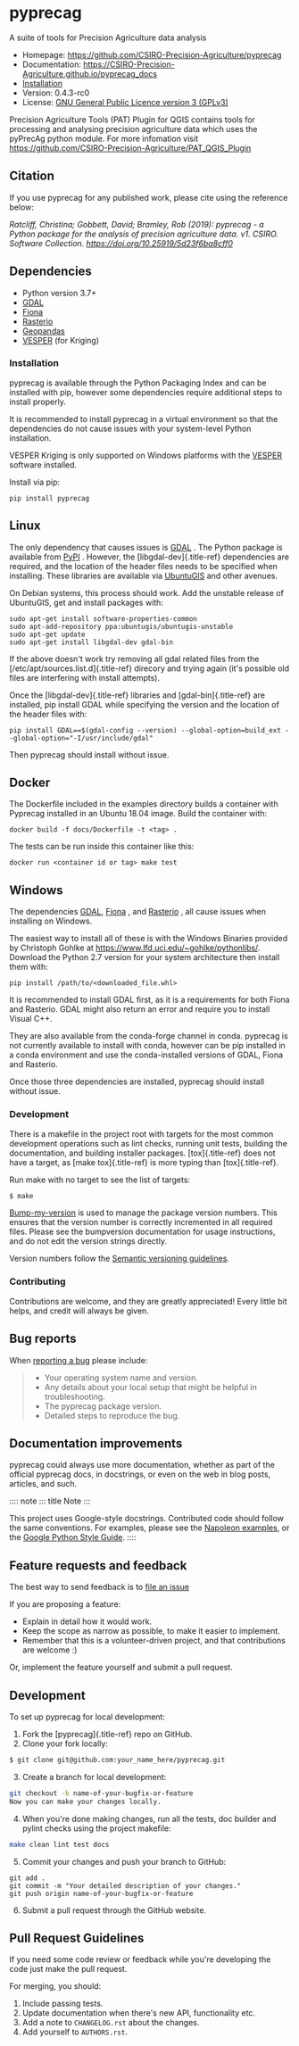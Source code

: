 # pyprecag

A suite of tools for Precision Agriculture data analysis

-   Homepage: <https://github.com/CSIRO-Precision-Agriculture/pyprecag>
-   Documentation:
    <https://CSIRO-Precision-Agriculture.github.io/pyprecag_docs>
-   [Installation](https://csiro-precision-agriculture.github.io/pyprecag_docs/installation.html#installation)
-   Version: 0.4.3-rc0
-   License: [GNU General Public Licence version 3
    (GPLv3)](https://github.com/CSIRO-Precision-Agriculture/pyprecag/blob/master/LICENSE)

Precision Agriculture Tools (PAT) Plugin for QGIS contains tools for
processing and analysing precision agriculture data which uses the
pyPrecAg python module. For more infomation visit
<https://github.com/CSIRO-Precision-Agriculture/PAT_QGIS_Plugin>

## Citation

If you use pyprecag for any published work, please cite using the
reference below:

*Ratcliff, Christina; Gobbett, David; Bramley, Rob (2019): pyprecag - a
Python package for the analysis of precision agriculture data. v1.
CSIRO. Software Collection. https://doi.org/10.25919/5d23f6ba8cff0*

## Dependencies

-   Python version 3.7+
-   [GDAL](https://www.gdal.org/)
-   [Fiona](https://fiona.readthedocs.io/en/stable/)
-   [Rasterio](https://rasterio.readthedocs.io/en/stable/)
-   [Geopandas](https://geopandas.org/en/stable/)
-   [VESPER](https://precision-agriculture.sydney.edu.au/resources/software/)
    (for Kriging)

### Installation

pyprecag is available through the Python Packaging Index and can be
installed with pip, however some dependencies require additional steps
to install properly.

It is recommended to install pyprecag in a virtual environment so that
the dependencies do not cause issues with your system-level Python
installation.

VESPER Kriging is only supported on Windows platforms with the
[VESPER](https://sydney.edu.au/agriculture/pal/software/vesper.shtml)
software installed.

Install via pip:

``` console
pip install pyprecag
```

## Linux

The only dependency that causes issues is [GDAL](https://www.gdal.org/)
. The Python package is available from
[PyPI](https://pypi.org/project/GDAL/) . However, the
[libgdal-dev]{.title-ref} dependencies are required, and the location of
the header files needs to be specified when installing. These libraries
are available via [UbuntuGIS](https://wiki.ubuntu.com/UbuntuGIS) and
other avenues.

On Debian systems, this process should work. Add the unstable release of
UbuntuGIS, get and install packages with:

``` console
sudo apt-get install software-properties-common
sudo apt-add-repository ppa:ubuntugis/ubuntugis-unstable
sudo apt-get update
sudo apt-get install libgdal-dev gdal-bin
```

If the above doesn\'t work try removing all gdal related files from the
[/etc/apt/sources.list.d]{.title-ref} direcory and trying again (it\'s
possible old files are interfering with install attempts).

Once the [libgdal-dev]{.title-ref} libraries and [gdal-bin]{.title-ref}
are installed, pip install GDAL while specifying the version and the
location of the header files with:

``` console
pip install GDAL==$(gdal-config --version) --global-option=build_ext --global-option="-I/usr/include/gdal"
```

Then pyprecag should install without issue.

## Docker

The Dockerfile included in the examples directory builds a container
with Pyprecag installed in an Ubuntu 18.04 image. Build the container
with:

``` console
docker build -f docs/Dockerfile -t <tag> .
```

The tests can be run inside this container like this:

``` console
docker run <container id or tag> make test
```

## Windows

The dependencies [GDAL](https://www.gdal.org/),
[Fiona](https://github.com/Toblerity/Fiona) , and
[Rasterio](https://github.com/mapbox/rasterio) , all cause issues when
installing on Windows.

The easiest way to install all of these is with the Windows Binaries
provided by Christoph Gohlke at
<https://www.lfd.uci.edu/~gohlke/pythonlibs/>. Download the Python 2.7
version for your system architecture then install them with:

``` console
pip install /path/to/<downloaded_file.whl>
```

It is recommended to install GDAL first, as it is a requirements for
both Fiona and Rasterio. GDAL might also return an error and require you
to install Visual C++.

They are also available from the conda-forge channel in conda. pyprecag
is not currently available to install with conda, however can be pip
installed in a conda environment and use the conda-installed versions of
GDAL, Fiona and Rasterio.

Once those three dependencies are installed, pyprecag should install
without issue.

### Development

There is a makefile in the project root with targets for the most common
development operations such as lint checks, running unit tests, building
the documentation, and building installer packages. [tox]{.title-ref}
does not have a target, as [make tox]{.title-ref} is more typing than
[tox]{.title-ref}.

Run make with no target to see the list of targets:

``` bash
$ make
```

[Bump-my-version](https://callowayproject.github.io/bump-my-version/) is
used to manage the package version numbers. This ensures that the
version number is correctly incremented in all required files. Please
see the bumpversion documentation for usage instructions, and do not
edit the version strings directly.

Version numbers follow the [Semantic versioning guidelines](semver.org).

### Contributing

Contributions are welcome, and they are greatly appreciated! Every
little bit helps, and credit will always be given.

## Bug reports

When [reporting a
bug](https://github.com/CSIRO-Precision-Agriculture/pyprecag/issues)
please include:

> -   Your operating system name and version.
> -   Any details about your local setup that might be helpful in
>     troubleshooting.
> -   The pyprecag package version.
> -   Detailed steps to reproduce the bug.

## Documentation improvements

pyprecag could always use more documentation, whether as part of the
official pyprecag docs, in docstrings, or even on the web in blog posts,
articles, and such.

:::: note
::: title
Note
:::

This project uses Google-style docstrings. Contributed code should
follow the same conventions. For examples, please see the [Napoleon
examples](http://sphinxcontrib-napoleon.readthedocs.org/en/latest/example_google.html),
or the [Google Python Style
Guide](https://github.com/google/styleguide/blob/gh-pages/pyguide.md).
::::

## Feature requests and feedback

The best way to send feedback is to [file an
issue](https://github.com/CSIRO-Precision-Agriculture/pyprecag/issues)

If you are proposing a feature:

-   Explain in detail how it would work.
-   Keep the scope as narrow as possible, to make it easier to
    implement.
-   Remember that this is a volunteer-driven project, and that
    contributions are welcome :)

Or, implement the feature yourself and submit a pull request.

## Development

To set up pyprecag for local development:

1.  Fork the [pyprecag]{.title-ref} repo on GitHub.
2.  Clone your fork locally:

``` bash
$ git clone git@github.com:your_name_here/pyprecag.git
```

3.  Create a branch for local development:

``` bash
git checkout -b name-of-your-bugfix-or-feature
Now you can make your changes locally.
```

4.  When you\'re done making changes, run all the tests, doc builder and
    pylint checks using the project makefile:

``` bash
make clean lint test docs
```

5.  Commit your changes and push your branch to GitHub:

``` console
git add .
git commit -m "Your detailed description of your changes."
git push origin name-of-your-bugfix-or-feature
```

6.  Submit a pull request through the GitHub website.

## Pull Request Guidelines

If you need some code review or feedback while you\'re developing the
code just make the pull request.

For merging, you should:

1.  Include passing tests.
2.  Update documentation when there\'s new API, functionality etc.
3.  Add a note to `CHANGELOG.rst` about the changes.
4.  Add yourself to `AUTHORS.rst`.
